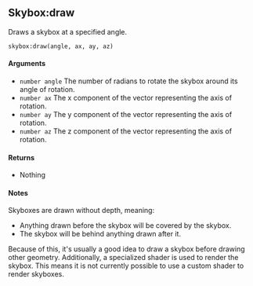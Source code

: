 Skybox:draw
---

Draws a skybox at a specified angle.

    skybox:draw(angle, ax, ay, az)

#### Arguments

- `number angle` The number of radians to rotate the skybox around its angle of rotation.
- `number ax` The x component of the vector representing the axis of rotation.
- `number ay` The y component of the vector representing the axis of rotation.
- `number az` The z component of the vector representing the axis of rotation.

#### Returns

- Nothing

#### Notes

Skyboxes are drawn without depth, meaning:

- Anything drawn before the skybox will be covered by the skybox.
- The skybox will be behind anything drawn after it.

Because of this, it's usually a good idea to draw a skybox before drawing other geometry.
Additionally, a specialized shader is used to render the skybox.  This means it is not currently
possible to use a custom shader to render skyboxes.
